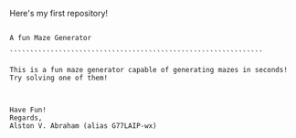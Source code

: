 Here's my first repository!

```````````````````````````````````````````````````````````````

A fun Maze Generator

``````````````````````````````````````````````````````````````

This is a fun maze generator capable of generating mazes in seconds!
Try solving one of them!



Have Fun!
Regards,
Alston V. Abraham (alias G77LAIP-wx)
